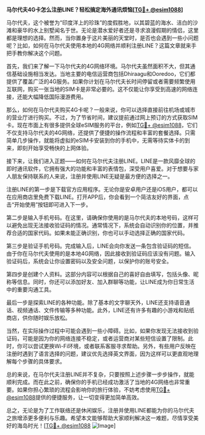 **马尔代夫4G卡怎么注册LINE？轻松搞定海外通讯烦恼[[TG💪+ @esim1088](https://t.me/s/esim1088)]**

马尔代夫，这个被誉为“印度洋上的珍珠”的度假胜地，以其碧蓝的海水、洁白的沙滩和豪华的水上别墅闻名于世。无论是潜水爱好者还是寻求浪漫假期的情侣，这里都是理想的选择。然而，当你置身于这片美丽的天堂时，是否也会遇到一些小问题呢？比如，如何在马尔代夫使用本地的4G网络并顺利注册LINE？这篇文章就来手把手教你解决这个问题。

首先，我们来了解一下马尔代夫的4G网络环境。马尔代夫虽然面积不大，但其通信基础设施相当发达。当地主要的电信运营商包括Dhiraagu和Ooredoo，它们都提供了覆盖广泛的4G服务。如果你计划在马尔代夫长时间停留或者需要频繁使用互联网，购买一张当地的SIM卡是非常必要的。这不仅能让你享受到高速的网络连接，还能大幅降低国际漫游费用。

那么，如何在马尔代夫购买4G卡呢？一般来说，你可以选择直接前往机场或城市的营业厅进行购买。不过，为了节省时间，建议提前通过网上预订的方式获取SIM卡。现在市面上有很多提供全球eSIM服务的平台，例如[TG💪+ @esim1088](https://t.me/s/esim1088)，它们不仅支持马尔代夫的4G网络，还提供了便捷的操作流程和丰富的套餐选择。只需简单几步操作，就能将虚拟的eSIM卡安装到你的手机中，无需等待实体卡的到来，即刻开始享受畅快的上网体验。

接下来，让我们进入正题——如何在马尔代夫注册LINE。LINE是一款风靡全球的即时通讯软件，它拥有强大的功能和丰富的表情包，深受用户喜爱。对于想要与家人朋友保持联系的人来说，注册并使用LINE无疑是最方便的选择之一。

注册LINE的第一步是下载官方应用程序。无论你是安卓用户还是iOS用户，都可以在应用商店里免费下载LINE。打开APP后，你会看到一个简洁友好的界面，点击“开始使用”按钮即可进入下一步。

第二步是输入手机号码。在这里，请确保你使用的是马尔代夫的本地号码，这样可以避免出现无法接收验证码的情况。通常情况下，系统会自动识别你的位置，并推荐合适的国家代码。如果未能正确识别，你也可以手动选择正确的国家代码。

第三步是验证手机号码。完成输入后，LINE会向你发送一条包含验证码的短信。由于你在马尔代夫使用的是本地4G网络，因此接收到验证码应该没有问题。输入验证码后，系统会让你设置密码以及安全问题，以保护你的账号安全。

第四步是创建个人资料。这部分内容可以根据自己的喜好自由填写，包括头像、昵称等信息。同时，你还可以添加好友、加入群聊等功能，让LINE成为你日常生活中的重要沟通工具。

最后一步是探索LINE的各种功能。除了基本的文字聊天外，LINE还支持语音通话、视频通话、文件传输等多种功能。此外，LINE还有许多有趣的小游戏和贴纸商店，供你随时娱乐放松。

当然，在实际操作过程中可能会遇到一些小障碍。比如，如果你发现无法接收到验证码，可能是因为你的网络连接不稳定，或者运营商对某些短信设置了限制。此时，你可以尝试更换Wi-Fi环境，或者联系客服寻求帮助。另外，有些用户反映在注册时遇到了语言选择的问题，建议优先选择英文界面，因为这样可以更直观地理解每个步骤的具体要求。

总的来说，在马尔代夫注册LINE并不复杂，只要按照上述步骤一步步操作，就能顺利完成。而在此之前，确保你的手机已经成功激活了当地的4G网络也非常重要。如果你担心繁琐的流程会影响你的旅行体验，不妨考虑使用[TG💪+ @esim1088](https://t.me/s/esim1088)提供的便捷服务，让一切变得更加简单高效。

总之，无论是为了工作联络还是休闲娱乐，注册并使用LINE都能为你的马尔代夫之旅增添更多便利与乐趣。希望本文能够帮助大家顺利解决这一难题，尽情享受美好的海岛时光！[[TG💪+ @esim1088](https://t.me/s/esim1088) ![Image](https://i.postimg.cc/4NQfJmqS/Snipaste-2025-05-13-00-14-12.png)]